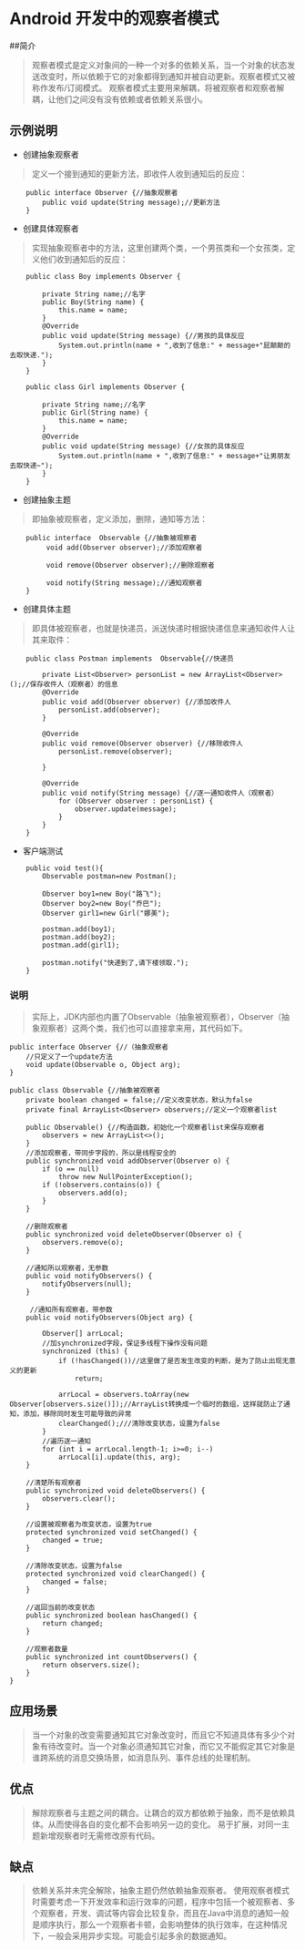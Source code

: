 ﻿# Android 开发中的观察者模式﻿##简介 > 观察者模式是定义对象间的一种一个对多的依赖关系，当一个对象的状态发送改变时，所以依赖于它的对象都得到通知并被自动更新。观察者模式又被称作发布/订阅模式。观察者模式主要用来解耦，将被观察者和观察者解耦，让他们之间没有没有依赖或者依赖关系很小。## 示例说明 - 创建抽象观察者 > 定义一个接到通知的更新方法，即收件人收到通知后的反应：```    public interface Observer {//抽象观察者        public void update(String message);//更新方法    }``` - 创建具体观察者 > 实现抽象观察者中的方法，这里创建两个类，一个男孩类和一个女孩类，定义他们收到通知后的反应：```    public class Boy implements Observer {        private String name;//名字        public Boy(String name) {            this.name = name;        }        @Override        public void update(String message) {//男孩的具体反应            System.out.println(name + ",收到了信息:" + message+"屁颠颠的去取快递.");        }    }    public class Girl implements Observer {        private String name;//名字        public Girl(String name) {            this.name = name;        }        @Override        public void update(String message) {//女孩的具体反应            System.out.println(name + ",收到了信息:" + message+"让男朋友去取快递~");        }    }```-   创建抽象主题 > 即抽象被观察者，定义添加，删除，通知等方法：```    public interface  Observable {//抽象被观察者         void add(Observer observer);//添加观察者          void remove(Observer observer);//删除观察者             void notify(String message);//通知观察者    }``` -  创建具体主题> 即具体被观察者，也就是快递员，派送快递时根据快递信息来通知收件人让其来取件：```    public class Postman implements  Observable{//快递员                private List<Observer> personList = new ArrayList<Observer>();//保存收件人（观察者）的信息        @Override        public void add(Observer observer) {//添加收件人            personList.add(observer);        }        @Override        public void remove(Observer observer) {//移除收件人            personList.remove(observer);        }        @Override        public void notify(String message) {//逐一通知收件人（观察者）            for (Observer observer : personList) {                observer.update(message);            }        }    }``` - 客户端测试```    public void test(){        Observable postman=new Postman();                Observer boy1=new Boy("路飞");        Observer boy2=new Boy("乔巴");        Observer girl1=new Girl("娜美");        postman.add(boy1);        postman.add(boy2);        postman.add(girl1);                postman.notify("快递到了,请下楼领取.");    }```###  说明 > 实际上，JDK内部也内置了Observable（抽象被观察者），Observer（抽象观察者）这两个类，我们也可以直接拿来用，其代码如下。```public interface Observer {//（抽象观察者    //只定义了一个update方法    void update(Observable o, Object arg);}public class Observable {//抽象被观察者    private boolean changed = false;//定义改变状态，默认为false    private final ArrayList<Observer> observers;//定义一个观察者list    public Observable() {//构造函数，初始化一个观察者list来保存观察者        observers = new ArrayList<>();    }    //添加观察者，带同步字段的，所以是线程安全的    public synchronized void addObserver(Observer o) {        if (o == null)            throw new NullPointerException();        if (!observers.contains(o)) {            observers.add(o);        }    }    //删除观察者    public synchronized void deleteObserver(Observer o) {        observers.remove(o);    }    //通知所以观察者，无参数    public void notifyObservers() {        notifyObservers(null);    }     //通知所有观察者，带参数    public void notifyObservers(Object arg) {        Observer[] arrLocal;        //加synchronized字段，保证多线程下操作没有问题        synchronized (this) {            if (!hasChanged())//这里做了是否发生改变的判断，是为了防止出现无意义的更新                return;            arrLocal = observers.toArray(new Observer[observers.size()]);//ArrayList转换成一个临时的数组，这样就防止了通知，添加，移除同时发生可能导致的异常            clearChanged();///清除改变状态，设置为false        }        //遍历逐一通知        for (int i = arrLocal.length-1; i>=0; i--)            arrLocal[i].update(this, arg);    }    //清楚所有观察者    public synchronized void deleteObservers() {        observers.clear();    }    //设置被观察者为改变状态，设置为true    protected synchronized void setChanged() {        changed = true;    }    //清除改变状态，设置为false    protected synchronized void clearChanged() {        changed = false;    }    //返回当前的改变状态    public synchronized boolean hasChanged() {        return changed;    }    //观察者数量    public synchronized int countObservers() {        return observers.size();    }}```## 应用场景 > 当一个对象的改变需要通知其它对象改变时，而且它不知道具体有多少个对象有待改变时。当一个对象必须通知其它对象，而它又不能假定其它对象是谁跨系统的消息交换场景，如消息队列、事件总线的处理机制。## 优点 > 解除观察者与主题之间的耦合。让耦合的双方都依赖于抽象，而不是依赖具体。从而使得各自的变化都不会影响另一边的变化。易于扩展，对同一主题新增观察者时无需修改原有代码。## 缺点  > 依赖关系并未完全解除，抽象主题仍然依赖抽象观察者。使用观察者模式时需要考虑一下开发效率和运行效率的问题，程序中包括一个被观察者、多个观察者，开发、调试等内容会比较复杂，而且在Java中消息的通知一般是顺序执行，那么一个观察者卡顿，会影响整体的执行效率，在这种情况下，一般会采用异步实现。可能会引起多余的数据通知。